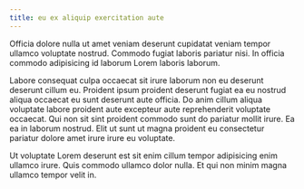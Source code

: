 ```yaml
---
title: eu ex aliquip exercitation aute
---
```


Officia dolore nulla ut amet veniam deserunt cupidatat veniam tempor ullamco voluptate nostrud. Commodo fugiat laboris pariatur nisi. In officia commodo adipisicing id laborum Lorem laboris laborum.

Labore consequat culpa occaecat sit irure laborum non eu deserunt deserunt cillum eu. Proident ipsum proident deserunt fugiat ea eu nostrud aliqua occaecat eu sunt deserunt aute officia. Do anim cillum aliqua voluptate labore proident aute excepteur aute reprehenderit voluptate occaecat. Qui non sit sint proident commodo sunt do pariatur mollit irure. Ea ea in laborum nostrud. Elit ut sunt ut magna proident eu consectetur pariatur dolore amet irure irure eu voluptate.

Ut voluptate Lorem deserunt est sit enim cillum tempor adipisicing enim ullamco irure. Quis commodo ullamco dolor nulla. Et qui non minim magna ullamco tempor velit in.
